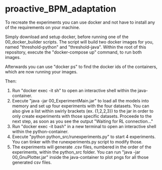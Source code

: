 # proactive_BPM_adaptation

To recreate the experiments you can use docker and not have to install any of the requirements on your machine.

Simply download and setup docker, before running one of the 00_docker_builder scripts. The script will build two docker images for you, named "threshold-python" and "threshold-java". Within the root of this repository, execute the "docker-compose up" command, to run both images. 

Afterwards you can use "docker ps" to find the docker ids of the containers, which are now running your images. 

Then: 
1. Run "docker exec -it <id of the java container> sh" to open an interactive shell within the java-container. 
2. Execute "java -jar 00_ExperimentMain.jar" to load all the models into memory and set up four experiments with the four datasets. You can also give a list within swirly brackets (ex. {1,2,2,3}) to the jar in order to only create experiments with those specific datasets. Proceede to the next step, as soon as you see the output "Waiting for RL connection..."
3. Run "docker exec -it <id of the python container> bash" in a new terminal to open an interactive shell within the python-container.
4. Execute "python python_src/runexperiments.py" to start 4 experiments. You can tinker with the runexperiments.py script to modify those. 
5. The experiments will generate .csv files, numbered in the order of the experiments, within the python_src folder. You can run "java -jar 00_GnuPlotter.jar" inside the java-container to plot pngs for all those generated csv files.
